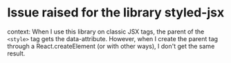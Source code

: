# Issue raised for the library styled-jsx

context: When I use this library on classic JSX tags, the parent of the `<style>` tag gets the data-attribute. However, when I create the parent tag through a React.createElement (or with other ways), I don't get the same result. 

